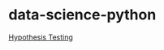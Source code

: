 # data-science-python

[Hypothesis Testing](https://github.com/rashmishreev/data-science-python/tree/hypothesis-testing-python/hypothesis-testing)
